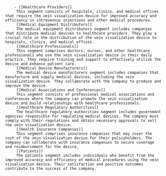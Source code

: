 		- [[Healthcare Providers]]
		 This segment consists of hospitals, clinics, and medical offices that require the vein visualization device for improved accuracy and efficiency in intravenous injections and other medical procedures.
		 [[Medical Equipment Distributors]]
		 The medical equipment distributors segment includes companies that distribute medical devices to healthcare providers. They play a crucial role in the distribution of the vein visualization device to hospitals, clinics, and medical offices.
		 [[Healthcare Professionals]]
		 This segment comprises doctors, nurses, and other healthcare professionals who use the vein visualization device in their daily practice. They require training and support to effectively utilize the device and enhance patient care.
		 [[Medical Device Manufacturers]]
		 The medical device manufacturers segment includes companies that manufacture and supply medical devices, including the vein visualization device. They collaborate with the company to produce and improve the device.
		 [[Medical Associations and Conferences]]
		 This segment consists of professional medical associations and conferences where the company can promote the vein visualization device and build relationships with healthcare professionals.
		 [[Healthcare Regulatory Authorities]]
		 The healthcare regulatory authorities segment includes government agencies responsible for regulating medical devices. The company must comply with their regulations and obtain necessary approvals to sell the vein visualization device.
		 [[Health Insurance Companies]]
		 This segment comprises insurance companies that may cover the cost of the vein visualization device for their policyholders. The company can collaborate with insurance companies to secure coverage and reimbursement for the device.
		 [[Patients]]
		 The patients segment includes individuals who benefit from the improved accuracy and efficiency of medical procedures using the vein visualization device. Their satisfaction and positive outcomes contribute to the success of the company.




